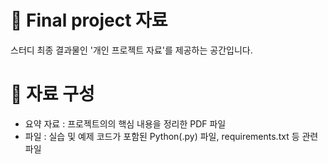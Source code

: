 # 👏 Final project 자료
스터디 최종 결과물인 '개인 프로젝트 자료'를 제공하는 공간입니다.

# 📌 자료 구성
- 요약 자료 : 프로젝트의의 핵심 내용을 정리한 PDF 파일
- 파일 : 실습 및 예제 코드가 포함된 Python(.py) 파일, requirements.txt 등 관련 파일

